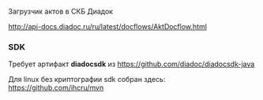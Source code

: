 
Загрузчик актов в СКБ Диадок

http://api-docs.diadoc.ru/ru/latest/docflows/AktDocflow.html

### SDK
Требует артифакт **diadocsdk** из https://github.com/diadoc/diadocsdk-java

Для linux без криптографии sdk собран здесь: https://github.com/ihcru/mvn
